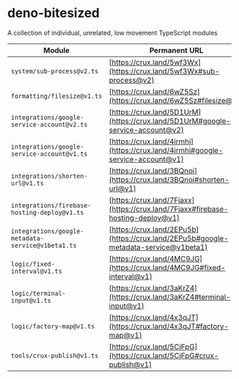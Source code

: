 # deno-bitesized
A collection of individual, unrelated, low movement TypeScript modules

| Module | Permanent URL |
|---|---|
| `system/sub-process@v2.ts` | [https://crux.land/5wf3Wx](https://crux.land/5wf3Wx#sub-process@v2) |
| `formatting/filesize@v1.ts` | [https://crux.land/6wZ5Sz](https://crux.land/6wZ5Sz#filesize@v1) |
| `integrations/google-service-account@v2.ts` | [https://crux.land/5D1UrM](https://crux.land/5D1UrM#google-service-account@v2) |
| `integrations/google-service-account@v1.ts` | [https://crux.land/4irmhi](https://crux.land/4irmhi#google-service-account@v1) |
| `integrations/shorten-url@v1.ts` | [https://crux.land/3BQnoi](https://crux.land/3BQnoi#shorten-url@v1) |
| `integrations/firebase-hosting-deploy@v1.ts` | [https://crux.land/7Fjaxx](https://crux.land/7Fjaxx#firebase-hosting-deploy@v1) |
| `integrations/google-metadata-service@v1beta1.ts` | [https://crux.land/2EPu5b](https://crux.land/2EPu5b#google-metadata-service@v1beta1) |
| `logic/fixed-interval@v1.ts` | [https://crux.land/4MC9JG](https://crux.land/4MC9JG#fixed-interval@v1) |
| `logic/terminal-input@v1.ts` | [https://crux.land/3aKrZ4](https://crux.land/3aKrZ4#terminal-input@v1) |
| `logic/factory-map@v1.ts` | [https://crux.land/4x3qJT](https://crux.land/4x3qJT#factory-map@v1) |
| `tools/crux-publish@v1.ts` | [https://crux.land/5CjFpG](https://crux.land/5CjFpG#crux-publish@v1) |